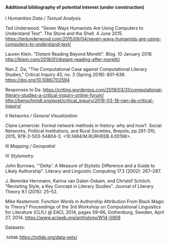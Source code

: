 #### Additional bibliography of potential interest (under construction)

I  *Humanities Data / Textual Analysis*

Ted Underwood. "Seven Ways Humanists Are Using Computers to Understand Text". The Stone and the Shell. 4 June 2015. https://tedunderwood.com/2015/06/04/seven-ways-humanists-are-using-computers-to-understand-text/

Lauren Klein. "Distant Reading Beyond Moretti". Blog. 10 January 2018. http://lklein.com/2018/01/distant-reading-after-moretti/

Nan Z. Da, "The Computational Case against Computational Literary Studies," Critical Inquiry 45, no. 3 (Spring 2019): 601-639. https://doi.org/10.1086/702594

Responses to Da: https://critinq.wordpress.com/2019/03/31/computational-literary-studies-a-critical-inquiry-online-forum/
http://benschmidt.org/post/critical_inquiry/2019-03-18-nan-da-critical-inquiry/


II  *Networks / General Visualization*

Claire Lemercier. Formal network methods in history: why and how?. Social Networks, Political Institutions, and Rural Societies, Brepols, pp.281-310, 2015, 978-2-503-54804-3. <10.1484/M.RURHEEB.4.00198>. <halshs-00521527v2>
  



III  *Mapping / Geospatial*




IV  *Stylometry*

John Burrows. "'Delta': A Measure of Stylistic Difference and a Guide to Likely Authorship". Literary and Linguistic Computing 17.3 (2002): 267–287.

J. Berenike Herrmann, Karina van Dalen-Oskam, and Christof Schöch. "Revisiting Style, a Key Concept in Literary Studies". Journal of Literary Theory 9.1 (2015): 25–52.

Mike Kestemont. Function Words in Authorship Attribution From Black Magic to Theory? Proceedings of the 3rd Workshop on Computational Linguistics for Literature (CLfL) @ EACL 2014, pages 59–66, Gothenburg, Sweden, April 27, 2014. https://www.aclweb.org/anthology/W14-0908


Datasets: 

.txtlab  https://txtlab.org/data-sets/

